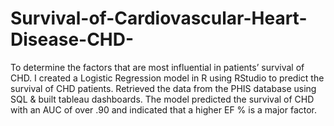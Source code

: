 # Survival-of-Cardiovascular-Heart-Disease-CHD-
To determine the factors that are most influential in patients’ survival of CHD. I created a Logistic Regression model in R using RStudio to predict the survival of CHD patients. Retrieved the data from the PHIS database using SQL &amp; built tableau dashboards. The model predicted the survival of CHD with an AUC of over .90 and indicated that a higher EF % is a major factor.
